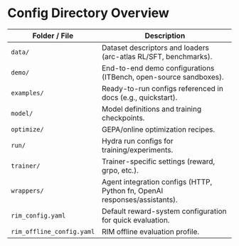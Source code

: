 # Config Directory Overview

| Folder / File            | Description |
|--------------------------|-------------|
| `data/`                  | Dataset descriptors and loaders (arc-atlas RL/SFT, benchmarks). |
| `demo/`                  | End-to-end demo configurations (ITBench, open-source sandboxes). |
| `examples/`              | Ready-to-run configs referenced in docs (e.g., quickstart). |
| `model/`                 | Model definitions and training checkpoints. |
| `optimize/`              | GEPA/online optimization recipes. |
| `run/`                   | Hydra run configs for training/experiments. |
| `trainer/`               | Trainer-specific settings (reward, grpo, etc.). |
| `wrappers/`              | Agent integration configs (HTTP, Python fn, OpenAI responses/assistants). |
| `rim_config.yaml`        | Default reward-system configuration for quick evaluation. |
| `rim_offline_config.yaml`| RIM offline evaluation profile. |
